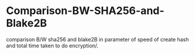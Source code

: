 # Comparison-BW-SHA256-and-Blake2B
comparison B/W sha256 and blake2B in parameter of speed of create hash and total time taken to do encryption/.

